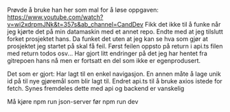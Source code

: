 Prøvde å bruke han her som mal for å løse oppgaven: https://www.youtube.com/watch?v=wi2xdrpmJNk&t=357s&ab_channel=CandDev
Fikk det ikke til å funke når jeg kjørte det på min datamaskin med et annet repo. Endte med at jeg tilslutt forket prosjektet hans. Da funket det uten at jeg kan se hva som gjør at prosjektet jeg startet på skal få feil. Først feilen oppsto på return i api.ts filen med return todos osv... 
Har gjort litt endringer på det jeg har hentet fra gitrepoen hans nå men er fortsatt en del som ikke er egenprodusert. 

Det som er gjort:
Har lagt til en enkel navigasjon. En annen måte å lage unik id på til nye gjøremål som blir lagt til. Endret api.ts til å bruke axios istede for fetch. Synes fremdeles dette med api og backend er vanskelig 

Må kjøre npm run json-server før npm run dev
